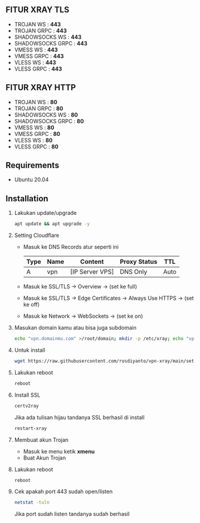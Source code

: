 ## FITUR XRAY TLS
- TROJAN WS        : **443**
- TROJAN GRPC      : **443**
- SHADOWSOCKS WS   : **443**
- SHADOWSOCKS GRPC : **443**
- VMESS WS         : **443**
- VMESS GRPC       : **443**
- VLESS WS         : **443**
- VLESS GRPC       : **443**

## FITUR XRAY HTTP
- TROJAN WS        : **80**
- TROJAN GRPC      : **80**
- SHADOWSOCKS WS   : **80**
- SHADOWSOCKS GRPC : **80**
- VMESS WS         : **80**
- VMESS GRPC       : **80**
- VLESS WS         : **80**
- VLESS GRPC       : **80**

## Requirements

- Ubuntu 20.04 

## Installation

1. Lakukan update/upgrade

    ```bash
    apt update && apt upgrade -y
    ```
2. Setting Cloudflare

    - Masuk ke DNS Records atur seperti ini

        Type  | Name           | Content            | Proxy Status | TTL 
        ------|----------------|--------------------|--------------|-----
        A     | vpn            | [IP Server VPS]    | DNS Only     | Auto 

    - Masuk ke SSL/TLS -> Overview -> (set ke full)
    - Masuk ke SSL/TLS -> Edge Certificates -> Always Use HTTPS -> (set ke off)
    - Masuk ke Network -> WebSockets -> (set ke on)

3. Masukan domain kamu atau bisa juga subdomain

    ```bash
    echo "vpn.domainmu.com" >/root/domain; mkdir -p /etc/xray; echo "vpn.domainmu.com" >/etc/xray/domain
    ```

4. Untuk install

    ```bash
    wget https://raw.githubusercontent.com/rosdiyanto/vpn-xray/main/setup.sh && chmod +x setup.sh && ./setup.sh
    ```

5. Lakukan reboot

    ```bash
    reboot
    ```

6. Install SSL

    ```bash
    certv2ray
    ```

    Jika ada tulisan hijau tandanya SSL berhasil di install

    ```bash
    restart-xray
    ```

7. Membuat akun Trojan

    - Masuk ke menu ketik **xmenu**
    - Buat Akun Trojan

8. Lakukan reboot

    ```bash
    reboot
    ```

9. Cek apakah port 443 sudah open/listen

    ```bash
    netstat -tuln
    ```
    Jika port sudah listen tandanya sudah berhasil 